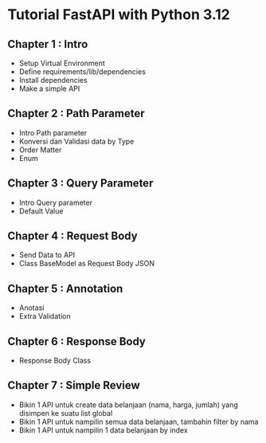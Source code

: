 # Tutorial FastAPI with Python 3.12

## Chapter 1 : Intro
- Setup Virtual Environment
- Define requirements/lib/dependencies
- Install dependencies
- Make a simple API

## Chapter 2 : Path Parameter
- Intro Path parameter
- Konversi dan Validasi data by Type
- Order Matter
- Enum

## Chapter 3 : Query Parameter
- Intro Query parameter
- Default Value

## Chapter 4 : Request Body
- Send Data to API
- Class BaseModel as Request Body JSON

## Chapter 5 : Annotation
- Anotasi
- Extra Validation

## Chapter 6 : Response Body
- Response Body Class

## Chapter 7 : Simple Review
- Bikin 1 API untuk create data belanjaan (nama, harga, jumlah) yang disimpen ke suatu list global
- Bikin 1 API untuk nampilin semua data belanjaan, tambahin filter by nama
- Bikin 1 API untuk nampilin 1 data belanjaan by index